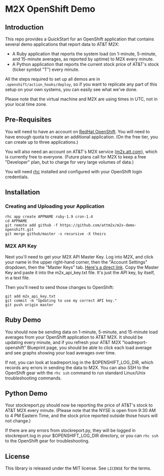 # M2X OpenShift Demo


## Introduction

This repo provides a QuickStart for an OpenShift application that contains several demo applications that report data to AT&T M2X:

* A Ruby application that reports the system load (on 1-minute, 5-minute, and 15-minute averages, as reported by uptime) to M2X every minute.
* A Python application that reports the current stock price of AT&T's stock (ticker symbol "T") every minute.

All the steps required to set up all demos are in ```.openshift/action_hooks/deploy```, so if you want to replicate any part of this setup on your own systems, you can easily see what we've done.

Please note that the virtual machine and M2X are using times in UTC, not in your local time zone.


## Pre-Requisites

You will need to have an account on [RedHat OpenShift](https://www.openshift.com/). You will need to have enough quota to create an additional application. (On the free tier, you can create up to three applications.)

You will also need an account on AT&amp;T's M2X service ([m2x.att.com](https://m2x.att.com)), which is currently free to everyone. (Future plans call for M2X to keep a free "Developer" plan, but to charge for very large volumes of data.)

You will need [rhc](https://www.openshift.com/developers/rhc-client-tools-install) installed and configured with your OpenShift login credentials.

## Installation

### Creating and Uploading your Application

```
rhc app create APPNAME ruby-1.9 cron-1.4
cd APPNAME
git remote add github -f https://github.com/attm2x/m2x-demo-openshift.git
git merge github/master -s recursive -X theirs
```
### M2X API Key

Next you'll need to get your M2X API Master Key. Log into M2X, and click your name in the upper right-hand corner, then the "Account Settings" dropdown, then the "Master Keys" tab. [Here's a direct link](https://m2x.att.com/account#master-keys-tab). Copy the Master Key and paste it into the m2x_api_key.txt file. It's just the API key, by itself, in a text file.

Then you'll need to send those changes to OpenShift:

```
git add m2x_api_key.txt
git commit -m "Updating to use my correct API key."
git push origin master
```


## Ruby Demo

You should now be sending data on 1-minute, 5-minute, and 15-minute load averages from your OpenShift application to AT&T M2X. It should be updating every minute, and if you refresh your AT&T M2X "loadreport-openshift" Blueprint page, you should be able to click each load average and see graphs showing your load averages over time.

If not, you can look at loadreport.log in the $OPENSHIFT_LOG_DIR, which records any errors in sending the data to M2X. You can also SSH to the OpenShift gear with the ```rhc ssh``` command to run standard Linux/Unix troubleshooting commands.


## Python Demo

Your stockreport.py should now be reporting the price of AT&T's stock to AT&T M2X every minute. (Please note that the NYSE is open from 9:30 AM to 4 PM Eastern Time, and the stock price reported outside those hours will not change.)

If there are any errors from stockreport.py, they will be logged in stockreport.log in your $OPENSHIFT_LOG_DIR directory, or you can ```rhc ssh``` to the OpenShift gear for troubleshooting.

## License

This library is released under the MIT license. See ``LICENSE`` for the terms.
